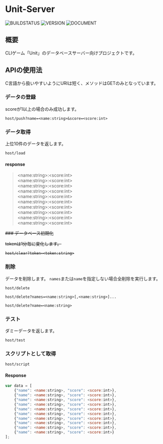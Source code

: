 # Unit-Server

![BUILDSTATUS](https://img.shields.io/badge/build-passing-success.svg) ![VERSION](https://img.shields.io/badge/version-1.0.5r-blightgreen.svg) ![DOCUMENT](https://img.shields.io/badge/documents-available-blue.svg)

## 概要

CLIゲーム「Unit」のデータベースサーバー向けプロジェクトです。

## APIの使用法

C言語から扱いやすいようにURIは短く、メソッドはGETのみとなっています。

### データの登録

scoreが1以上の場合のみ成功します。

```http
host/push?name=<name:string>&score=<score:int>
```

### データ取得

上位10件のデータを返します。

```http
host/load
```

#### response

> \<name:string>:\<score:int>  
> \<name:string>:\<score:int>  
> \<name:string>:\<score:int>  
> \<name:string>:\<score:int>  
> \<name:string>:\<score:int>  
> \<name:string>:\<score:int>  
> \<name:string>:\<score:int>  
> \<name:string>:\<score:int>  
> \<name:string>:\<score:int>  
> \<name:string>:\<score:int>  

<s>
### データベース初期化

tokenは1分毎に変化します。

```http
host/clear?token=<token:string>
```
</s>


### 削除

データを削除します。
`names`または`name`を指定しない場合全削除を実行します。

```http
host/delete

host/delete?names=<name:string>[,<name:string>]...

host/delete?name=<name:string>
```


### テスト

ダミーデータを返します。

```http
host/test
```

### スクリプトとして取得

```http
host/script
```

#### Response
```js
var data = [
    {"name": <name:string>, "score": <score:int>},
    {"name": <name:string>, "score": <score:int>},
    {"name": <name:string>, "score": <score:int>},
    {"name": <name:string>, "score": <score:int>},
    {"name": <name:string>, "score": <score:int>},
    {"name": <name:string>, "score": <score:int>},
    {"name": <name:string>, "score": <score:int>},
    {"name": <name:string>, "score": <score:int>},
    {"name": <name:string>, "score": <score:int>},
    {"name": <name:string>, "score": <score:int>}
];
```